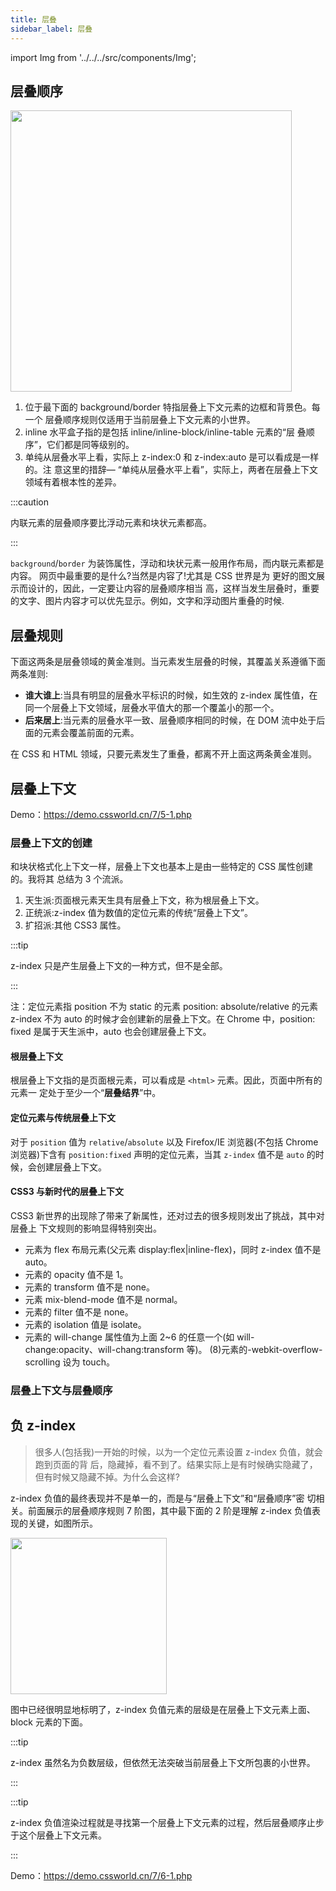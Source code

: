 ```yaml
---
title: 层叠
sidebar_label: 层叠
---
```


import Img from '../../../src/components/Img';

## 层叠顺序

<Img width="450" align="center" legend="图: 层叠顺序类型标注" src='https://cosmos-x.oss-cn-hangzhou.aliyuncs.com/page228image27822112.jpg'/>

1. 位于最下面的 background/border 特指层叠上下文元素的边框和背景色。每一个 层叠顺序规则仅适用于当前层叠上下文元素的小世界。
1. inline 水平盒子指的是包括 inline/inline-block/inline-table 元素的“层 叠顺序”，它们都是同等级别的。
1. 单纯从层叠水平上看，实际上 z-index:0 和 z-index:auto 是可以看成是一样的。注 意这里的措辞— “单纯从层叠水平上看”，实际上，两者在层叠上下文领域有着根本性的差异。

:::caution

内联元素的层叠顺序要比浮动元素和块状元素都高。

:::

`background`/`border` 为装饰属性，浮动和块状元素一般用作布局，而内联元素都是内容。 网页中最重要的是什么?当然是内容了!尤其是 CSS 世界是为 更好的图文展示而设计的，因此，一定要让内容的层叠顺序相当 高，这样当发生层叠时，重要的文字、图片内容才可以优先显示。例如，文字和浮动图片重叠的时候.

## 层叠规则

下面这两条是层叠领域的黄金准则。当元素发生层叠的时候，其覆盖关系遵循下面两条准则:

- **谁大谁上**:当具有明显的层叠水平标识的时候，如生效的 z-index 属性值，在同一个层叠上下文领域，层叠水平值大的那一个覆盖小的那一个。
- **后来居上**:当元素的层叠水平一致、层叠顺序相同的时候，在 DOM 流中处于后面的元素会覆盖前面的元素。

在 CSS 和 HTML 领域，只要元素发生了重叠，都离不开上面这两条黄金准则。

## 层叠上下文

Demo：https://demo.cssworld.cn/7/5-1.php

### 层叠上下文的创建

和块状格式化上下文一样，层叠上下文也基本上是由一些特定的 CSS 属性创建的。我将其 总结为 3 个流派。

1. 天生派:页面根元素天生具有层叠上下文，称为根层叠上下文。
2. 正统派:z-index 值为数值的定位元素的传统“层叠上下文”。
3. 扩招派:其他 CSS3 属性。

:::tip

z-index 只是产生层叠上下文的一种方式，但不是全部。

:::

注：定位元素指 position 不为 static 的元素 position: absolute/relative 的元素 z-index 不为 auto 的时候才会创建新的层叠上下文。在 Chrome 中，position: fixed 是属于天生派中，auto 也会创建层叠上下文。

#### 根层叠上下文

根层叠上下文指的是页面根元素，可以看成是 `<html>` 元素。因此，页面中所有的元素一 定处于至少一个“**层叠结界**”中。

#### 定位元素与传统层叠上下文

对于 `position` 值为 `relative`/`absolute` 以及 Firefox/IE 浏览器(不包括 Chrome 浏览器)下含有 `position:fixed` 声明的定位元素，当其 `z-index` 值不是 `auto` 的时候，会创建层叠上下文。

#### CSS3 与新时代的层叠上下文

CSS3 新世界的出现除了带来了新属性，还对过去的很多规则发出了挑战，其中对层叠上 下文规则的影响显得特别突出。

- 元素为 flex 布局元素(父元素 display:flex|inline-flex)，同时 z-index 值不是 auto。
- 元素的 opacity 值不是 1。
- 元素的 transform 值不是 none。
- 元素 mix-blend-mode 值不是 normal。
- 元素的 filter 值不是 none。
- 元素的 isolation 值是 isolate。
- 元素的 will-change 属性值为上面 2~6 的任意一个(如 will-change:opacity、will-chang:transform 等)。 (8)元素的-webkit-overflow-scrolling 设为 touch。

### 层叠上下文与层叠顺序

## 负 z-index

> 很多人(包括我)一开始的时候，以为一个定位元素设置 z-index 负值，就会跑到页面的背 后，隐藏掉，看不到了。结果实际上是有时候确实隐藏了，但有时候又隐藏不掉。为什么会这样?

z-index 负值的最终表现并不是单一的，而是与“层叠上下文”和“层叠顺序”密 切相关。前面展示的层叠顺序规则 7 阶图，其中最下面的 2 阶是理解 z-index 负值表现的关键，如图所示。

<Img width="250" align="center" legend="图: “层叠顺序”最底层 2 阶" src='https://cosmos-x.oss-cn-hangzhou.aliyuncs.com/page234image27324608.jpg'/>

图中已经很明显地标明了，z-index 负值元素的层级是在层叠上下文元素上面、block 元素的下面。

:::tip

z-index 虽然名为负数层级，但依然无法突破当前层叠上下文所包裹的小世界。

:::

:::tip

z-index 负值渲染过程就是寻找第一个层叠上下文元素的过程，然后层叠顺序止步于这个层叠上下文元素。

:::

Demo：https://demo.cssworld.cn/7/6-1.php
